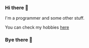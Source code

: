 ### Hi there 👋
I'm a programmer and some other stuff.

You can check my hobbies [here](https://linktr.ee/mauriciodelos)
### Bye there 👋

